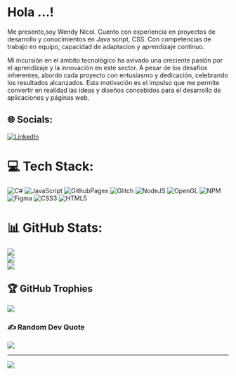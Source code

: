 # Hola ...!
Me presento,soy  Wendy Nicol.
Cuento con experiencia en proyectos de desarrollo y  conocimientos en Java script, CSS. Con competencias de trabajo en equipo, capacidad de adaptacion y aprendizaje continuo.

Mi incursión en el ámbito tecnológico ha avivado una creciente pasión por el aprendizaje y la innovación en este sector. A pesar de los desafíos inherentes, abordo cada proyecto con entusiasmo y dedicación, celebrando los resultados alcanzados. Esta motivación es el impulso que me permite convertir en realidad las ideas y diseños concebidos para el desarrollo de aplicaciones y páginas web.

## 🌐 Socials:
[![LinkedIn](https://img.shields.io/badge/LinkedIn-%230077B5.svg?logo=linkedin&logoColor=white)](https://linkedin.com/in/https://www.linkedin.com/in/wendy-nicol-perez-sandoval-7728682ab/) 

# 💻 Tech Stack:
![C#](https://img.shields.io/badge/c%23-%23239120.svg?style=for-the-badge&logo=csharp&logoColor=white) ![JavaScript](https://img.shields.io/badge/javascript-%23323330.svg?style=for-the-badge&logo=javascript&logoColor=%23F7DF1E) ![GithubPages](https://img.shields.io/badge/github%20pages-121013?style=for-the-badge&logo=github&logoColor=white) ![Glitch](https://img.shields.io/badge/glitch-%233333FF.svg?style=for-the-badge&logo=glitch&logoColor=white) ![NodeJS](https://img.shields.io/badge/node.js-6DA55F?style=for-the-badge&logo=node.js&logoColor=white) ![OpenGL](https://img.shields.io/badge/OpenGL-%23FFFFFF.svg?style=for-the-badge&logo=opengl) ![NPM](https://img.shields.io/badge/NPM-%23CB3837.svg?style=for-the-badge&logo=npm&logoColor=white) ![Figma](https://img.shields.io/badge/figma-%23F24E1E.svg?style=for-the-badge&logo=figma&logoColor=white) ![CSS3](https://img.shields.io/badge/css3-%231572B6.svg?style=for-the-badge&logo=css3&logoColor=white) ![HTML5](https://img.shields.io/badge/html5-%23E34F26.svg?style=for-the-badge&logo=html5&logoColor=white)
# 📊 GitHub Stats:
![](https://github-readme-stats.vercel.app/api?username=Nikol-0207&theme=dark&hide_border=false&include_all_commits=true&count_private=true)<br/>
![](https://github-readme-streak-stats.herokuapp.com/?user=Nikol-0207&theme=dark&hide_border=false)<br/>
![](https://github-readme-stats.vercel.app/api/top-langs/?username=Nikol-0207&theme=dark&hide_border=false&include_all_commits=true&count_private=true&layout=compact)

## 🏆 GitHub Trophies
![](https://github-profile-trophy.vercel.app/?username=Nikol-0207&theme=onedark&no-frame=false&no-bg=false&margin-w=4)

### ✍️ Random Dev Quote
![](https://quotes-github-readme.vercel.app/api?type=horizontal&theme=radical)


---
[![](https://visitcount.itsvg.in/api?id=Nikol-0207&icon=9&color=0)](https://visitcount.itsvg.in)

<!-- Proudly created with GPRM ( https://gprm.itsvg.in ) -->
